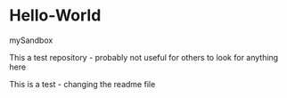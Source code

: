# Hello-World
mySandbox

This a test repository - probably not useful for others to look for anything here

This is a test - changing the readme file
